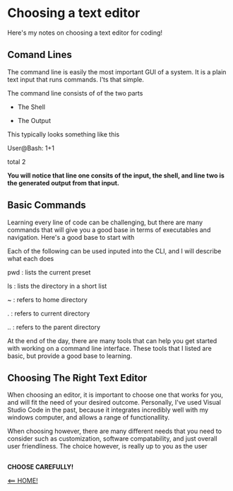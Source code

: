 # Choosing a text editor

Here's my notes on choosing a text editor for coding!

## Comand Lines

The command line is easily the most important GUI of a system. It is a plain text input that runs commands. I'ts that simple.

The command line consists of of the two parts

- The Shell

- The Output

This typically looks something like this

User@Bash: 1+1

total 2

**You will notice that line one consits of the input, the shell, and line two is the generated output from that input.**

## Basic Commands

Learning every line of code can be challenging, but there are many commands that will give you a good base in terms of executables and navigation. Here's a good base to start with

Each of the following can be used inputed into the CLI, and I will describe what each does

pwd : lists the current preset

ls : lists the directory in a short list

~ : refers to home directory

. : refers to current directory

.. : refers to the parent directory

At the end of the day, there are many tools that can help you get started with working on a command line interface. These tools that I listed are basic, but provide a good base to learning.

## Choosing The Right Text Editor

When choosing an editor, it is important to choose one that works for you, and will fit the need of your desired outcome. Personally, I've used Visual Studio Code in the past, because it integrates incredibly well with my windows computer, and allows a range of functionallity.

When choosing however, there are many different needs that you need to consider such as customization, software compatability, and just overall user friendliness. The choice however, is really up to you as the user

 ## 
 
 **CHOOSE CAREFULLY!**
 
 [<== HOME!](../README.md)
